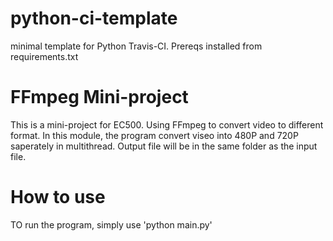 # python-ci-template
minimal template for Python Travis-CI. Prereqs installed from requirements.txt

# FFmpeg Mini-project
This is a mini-project for EC500. Using FFmpeg to convert video to different format.
In this module, the program convert viseo into 480P and 720P saperately in multithread.
Output file will be in the same folder as the input file.

# How to use
TO run the program, simply use 'python main.py'
